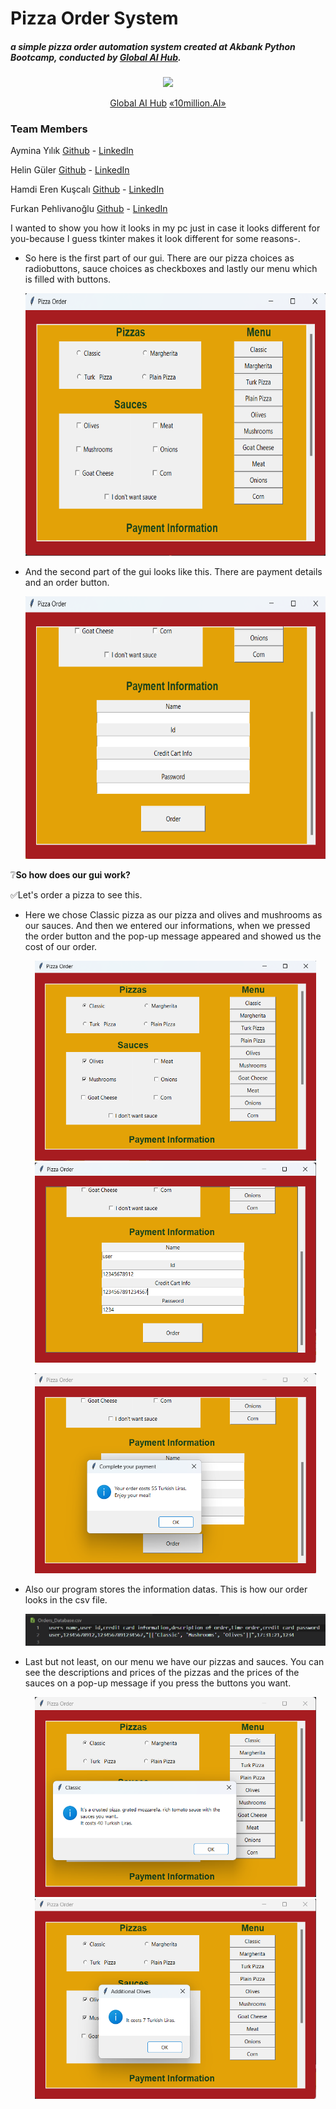 # Pizza Order System 

##### a simple pizza order automation system created at Akbank Python Bootcamp, conducted by [Global AI Hub](https://globalaihub.com/).

<p align="middle">
  <img src="https://user-images.githubusercontent.com/105937746/224774041-9f66e085-f4a9-4dfe-9fd6-9a49f9411bdd.png">
</p>
<p align="middle">
  <a href="https://globalaihub.com/">Global AI Hub</a>          
  <a href="https://10million.ai">«10million.AI»</a>
</p>

### Team Members
Aymina Yılık [Github](https://github.com/lilofthea) - [LinkedIn](https://www.linkedin.com/in/aymina-yılık/)

Helin Güler [Github](https://github.com/helinguler) - [LinkedIn](https://www.linkedin.com/in/helin-guler/ "LinkedIn")

Hamdi Eren Kuşcalı [Github](https://github.com/Kscl1) - [LinkedIn](https://www.linkedin.com/in/hamdi-eren-kuscali/ "LinkedIn")

Furkan Pehlivanoğlu [Github](https://github.com/10FP "Github") - [LinkedIn](https://www.linkedin.com/in/furkan-pehlivanoglu-187296206/ "LinkedIn")


I wanted to show you how it looks in my pc just in case it looks different for you-because I guess tkinter makes it look different for some reasons-.

- So here is the first part of our gui. There are our pizza choices as radiobuttons, sauce choices as checkboxes and lastly our menu which is filled with buttons.
   
   <p align="middle">
      <img src= "./images/page1.png" width =598 height=420>
   </p>

- And the second part of the gui looks like this. There are payment details and an order button.

   <p align="middle">
      <img src= "./images/page2.png" width =598 height=420>
   </p>

❔**So how does our gui work?** 

✅Let's order a pizza to see this.

+ Here we chose Classic pizza as our pizza and olives and mushrooms as our sauces. And then we entered our informations, when we pressed the order button and the pop-up message appeared and showed us the cost of our order. 

   <p align="middle">
      <img src= "./images/order1.png" width =450 height=320>
      <img src= "./images/order2.png" width =450 height=320> 
   </p>
   <p align="middle">
      <img src= "./images/order3.png" width =450 height=320> 
   </p>
   
 + Also our program stores the information datas. This is how our order looks in the csv file.
 
   <img src= "./images/final.png">
   
 + Last but not least, on our menu we have our pizzas and sauces. You can see the descriptions and prices of the pizzas and the prices of the sauces on a pop-up message if you press the buttons you want.

   <p align="middle">
      <img src= "./images/menu_pizza.png" width =450 height=320>
      <img src= "./images/menu_sauce.png" width =450 height=320> 
   </p>
 












